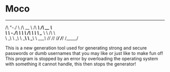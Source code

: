 # Moco

 __    __     ______     ______     ______    
/\ "-./  \   /\  __ \   /\  ___\   /\  __ \   
\ \ \-./\ \  \ \ \/\ \  \ \ \____  \ \ \/\ \  
 \ \_\ \ \_\  \ \_____\  \ \_____\  \ \_____\ 
  \/_/  \/_/   \/_____/   \/_____/   \/_____/ 
                                              
                                              
This is a new generation tool used for generating strong and secure passwords or dumb usernames that you may like or just like to make fun of!  This program is stopped by an error by overloading the operating system with something it cannot handle, this then stops the generator!
